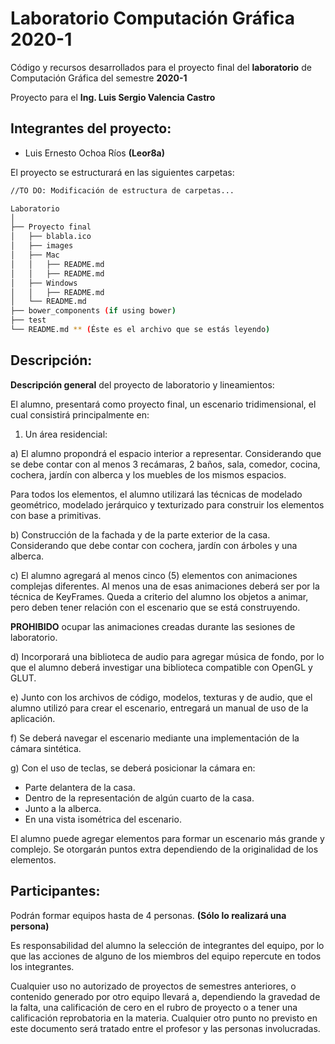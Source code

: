 # Laboratorio Computación Gráfica 2020-1
Código y recursos desarrollados para el proyecto final del **laboratorio** de Computación Gráfica del semestre **2020-1**

Proyecto para el **Ing. Luis Sergio Valencia Castro**

## Integrantes del proyecto:

- Luis Ernesto Ochoa Ríos  **(Leor8a)**


El proyecto se estructurará en las siguientes carpetas:


```bash
//TO DO: Modificación de estructura de carpetas...

Laboratorio
│  
├── Proyecto final
│   ├── blabla.ico
│   ├── images
│   ├── Mac
│   │   ├── README.md
│   │   ├── README.md
│   ├── Windows
│   │   ├── README.md
│   └── README.md
├── bower_components (if using bower)
├── test
└── README.md ** (Éste es el archivo que se estás leyendo)

```

## Descripción:

**Descripción general** del proyecto de laboratorio y lineamientos:

El alumno, presentará como proyecto final, un escenario tridimensional, el cual consistirá principalmente en:

1) Un área residencial:a) El alumno propondrá el espacio interior a representar. Considerando que se debe contar con al menos 3 recámaras, 2 baños, sala, comedor, cocina, cochera, jardín con alberca y los muebles de los mismos espacios. 

Para todos los elementos, el alumno utilizará las técnicas de modelado geométrico, modelado jerárquico y texturizado para construir los elementos con base a primitivas.

b) Construcción de la fachada y de la parte exterior de la casa. Considerando que debe contar con cochera, jardín con árboles y una alberca.

c) El alumno agregará al menos cinco (5) elementos con animaciones complejas diferentes. Al menos una de esas animaciones deberá ser por la técnica de KeyFrames. Queda a criterio del alumno los objetos a animar, pero deben tener relación con el escenario que se está construyendo.  

**PROHIBIDO** ocupar las animaciones creadas durante las sesiones de laboratorio.

d) Incorporará una biblioteca de audio para agregar música de fondo, por lo que el alumno deberá investigar una biblioteca compatible con OpenGL y GLUT.

e) Junto con los archivos de código, modelos, texturas y de audio, que el alumno utilizó para crear el escenario, entregará un manual de uso de la aplicación.

f) Se deberá navegar el escenario mediante una implementación de la cámara sintética.

g) Con el uso de teclas, se deberá posicionar la cámara en: 
- Parte delantera de la casa.- Dentro de la representación de algún cuarto de la casa.- Junto a la alberca.- En una vista isométrica del escenario.El alumno puede agregar elementos para formar un escenario más grande y complejo. Se otorgarán puntos extra dependiendo de la originalidad de los elementos. Participantes:-
Podrán formar equipos hasta de 4 personas. **(Sólo lo realizará una persona)**
Es responsabilidad del alumno la selección de integrantes del equipo, por lo que las acciones de alguno de los miembros del equipo repercute en todos los integrantes.
Cualquier uso no autorizado de proyectos de semestres anteriores, o contenido generado por otro equipo llevará a, dependiendo la gravedad de la falta, una calificación de cero en el rubro de proyecto o a tener una calificación reprobatoria en la materia.Cualquier otro punto no previsto en este documento será tratado entre el profesor y las personas involucradas.